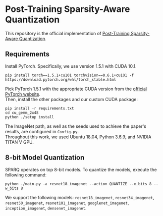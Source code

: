 
# Post-Training Sparsity-Aware Quantization

This repository is the official implementation of [Post-Training Sparsity-Aware Quantization](https://arxiv.org/abs/2030.12345). 

## Requirements

Install PyTorch. Specifically, we use version 1.5.1 with CUDA 10.1.
```pytorch
pip install torch==1.5.1+cu101 torchvision==0.6.1+cu101 -f https://download.pytorch.org/whl/torch_stable.html
```
Pick PyTorch 1.5.1 with the appropriate CUDA version from the [official PyTorch website](https://pytorch.org/).  
Then, install the other packages and our custom CUDA package:
```setup
pip install -r requirements.txt
cd cu_gemm_2x48
python ./setup install
```
The ImageNet path, as well as the seeds used to achieve the paper's results, are configured in `Config.py`.  
Throughout this work, we used Ubuntu 18.04, Python 3.6.9, and NVIDIA TITAN V GPU.  

## 8-bit Model Quantization

SPARQ operates on top 8-bit models.
To quantize the models, execute the following command:

```quantize
python ./main.py -a resnet18_imagenet --action QUANTIZE --x_bits 8 --w_bits 8
```
We support the following models: `resnet18_imagenet`, `resnet34_imagenet`, `resnet50_imagenet`, `resnet101_imagenet`, `googlenet_imagenet`, `inception_imagenet`, `densenet_imagenet`.

